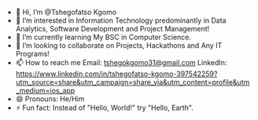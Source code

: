 - 👋 Hi, I’m @Tshegofatso Kgomo
- 👀 I’m interested in Information Technology predominantly in Data Analytics, Software Development and Project Management!
- 🌱 I’m currently learning My BSC in Computer Science.
- 💞️ I’m looking to collaborate on Projects, Hackathons and Any IT Programs!
- 📫 How to reach me Email: tshegokgomo31@gmail.com  LinkedIn: https://www.linkedin.com/in/tshegofatso-kgomo-397542259?utm_source=share&utm_campaign=share_via&utm_content=profile&utm_medium=ios_app
- 😄 Pronouns: He/Him
- ⚡ Fun fact: Instead of "Hello, World!" try "Hello, Earth".

<!---
TKgomo/TKgomo is a ✨ special ✨ repository because its `README.md` (this file) appears on your GitHub profile.
You can click the Preview link to take a look at your changes.
--->
